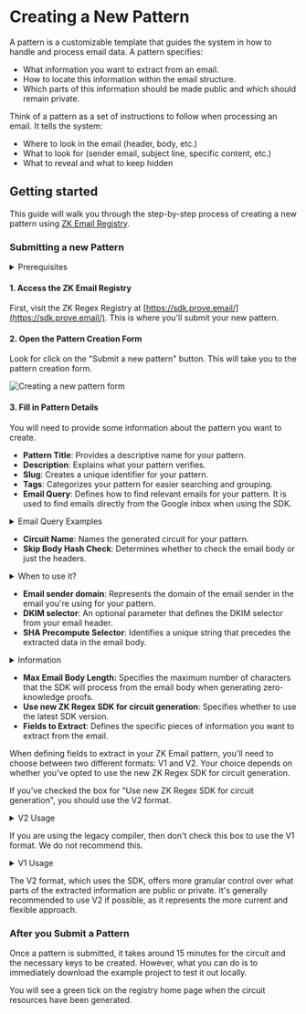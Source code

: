 # Creating a New Pattern

A pattern is a customizable template that guides the system in how to handle and process email data. A pattern specifies:

* What information you want to extract from an email.
* How to locate this information within the email structure.
* Which parts of this information should be made public and which should remain private.

Think of a pattern as a set of instructions to follow when processing an email. It tells the system:

* Where to look in the email (header, body, etc.)
* What to look for (sender email, subject line, specific content, etc.)
* What to reveal and what to keep hidden

## Getting started

This guide will walk you through the step-by-step process of creating a new pattern using [ZK Email Registry](https://sdk.prove.email/).

### Submitting a new Pattern&#x20;

<details>

<summary>Prerequisites</summary>

Before you begin you will need to have:

* An email `.eml` file that you want to create proofs for.

</details>

#### 1. Access the ZK Email Registry

First, visit the ZK Regex Registry at [https://sdk.prove.email/](https://sdk.prove.email/). This is where you'll submit your new pattern.

#### 2. Open the Pattern Creation Form

Look for click on the "Submit a new pattern" button. This will take you to the pattern creation form.

![Creating a new pattern form](/img/creating-a-new-pattern.webp)

#### 3. Fill in Pattern Details

You will need to provide some information about the pattern you want to create.

* **Pattern Title**: Provides a descriptive name for your pattern.
* **Description**: Explains what your pattern verifies.
* **Slug**: Creates a unique identifier for your pattern.
* **Tags**: Categorizes your pattern for easier searching and grouping.
* **Email Query**: Defines how to find relevant emails for your pattern. It is used to find emails directly from the Google inbox when using the SDK.

<details>

<summary>Email Query Examples</summary>

**Search by sender:**

```
from:example@test.com
```

This query will find emails sent by a specific email address.

**Search by subject:**

```
subject:"Account Verification"
```

This query will find emails with the exact phrase "Account Verification" in the subject line.

**Search by content:**

```
"Your verification code is"
```

This query will find emails containing the exact phrase "Your verification code is" in the body.

**Combine sender and subject:**

```
from:noreply@example.com subject:"Password Reset"
```

This query will find emails from noreply@example.com with "Password Reset" in the subject.

**Search for emails with attachments:**

```
from:billing@company.com has:attachment
```

This query will find emails from billing@company.com that have attachments.

**Search by date range:**

```
from:support@service.com after:2023/01/01 before:2023/12/31
```

This query will find emails from support@service.com sent during the year 2023.

**Search for unread emails:**

```
is:unread from:notifications@app.com
```

This query will find unread emails from notifications@app.com.

**Search by label:**

```
label:important from:boss@company.com
```

This query will find emails from boss@company.com that are labeled as important.

***

Remember to make your query as specific as possible to help narrow down the search and find the most relevant emails for your pattern.

</details>

* **Circuit Name**: Names the generated circuit for your pattern.
* **Skip Body Hash Check**: Determines whether to check the email body or just the headers.

<details>

<summary>When to use it?</summary>

Set this option to `true` if:

* All the information you need can be fully retrieved from the email headers.
* You don't need to verify any information in the email body.
* You want to optimize the proof generation process by reducing the amount of data to be processed.

Set this option to `false` if:

* You need to extract or verify information from the email body.
* You want to ensure the integrity of the entire email, including its body.

</details>

* **Email sender domain**: Represents the domain of the email sender in the email you're using for your pattern.
* **DKIM selector**: An optional parameter that defines the DKIM selector from your email header.
* **SHA Precompute Selector**: Identifies a unique string that precedes the extracted data in the email body.

<details>

<summary>Information</summary>

The main purposes of this field are:

1. To optimize the number of constraints in the circuit.
2. To reduce the computational resources required for proof generation.

**When to use?**

You should use the SHA Precompute Selector when:

* You need to extract information from the email body.
* You want to optimize the proof generation process, especially for large emails.
* The information you need to extract comes after a consistent, unique string in the email body.

</details>

* **Max Email Body Length:** Specifies the maximum number of characters that the SDK will process from the email body when generating zero-knowledge proofs.
* **Use new ZK Regex SDK for circuit generation**: Specifies whether to use the latest SDK version.
* **Fields to Extract**: Defines the specific pieces of information you want to extract from the email.

When defining fields to extract in your ZK Email pattern, you'll need to choose between two different formats: V1 and V2. Your choice depends on whether you've opted to use the new ZK Regex SDK for circuit generation.

If you've checked the box for "Use new ZK Regex SDK for circuit generation", you should use the V2 format.

<details>

<summary>V2 Usage</summary>

When using V2 of the SDK, you need to provide:

1. **Parts**: This is where the JSON needed by the [zk-regex SDK](https://github.com/zkemail/zk-regex) needs to be set. Here's an example:
   * `is_public`: Determines whether this part of the regex should be revealed in the public output.
   * `regex_def`: The regex definition for this part.

Example of a V2 field extraction:

```json
{
  "parts": [
    {
      "is_public": false,
      "regex_def": "email was meant for @"
    },
    {
      "is_public": true,
      "regex_def": "\w+"
    }
  ]
}
```

You can see the limited subset of regex that our zk-regex v2 compiler supports [here](https://github.com/zkemail/zk-regex). This example would extract a username from an email body that contains text like:

"This email was meant for @johndoe123"

</details>

If you are using the legacy compiler, then don't check this box to use the V1 format. We do not recommend this.

<details>

<summary>V1 Usage</summary>

When using V1 of the SDK, you need to provide:

1. **Regex**: The full regex pattern used to extract the values. Note that the vast majority of regex syntax is not supported in the V1 compiler, only [the grammar rules mentioned here](https://zkregex.com/min\_dfa). Example: `email: ([a-zA-Z0-9]|@|\.)+`
2. **Prefix Regex**: The regex pattern that can match the characters right before the field you are interested in. \
   \
   Example: Given the string "email: [test@zkemail.com](mailto:test@zkemail.com)", the prefix regex would be `email:` (with a space at the end).
3. **Reveal States**: This field will be provided from the regex tool UI. Example: `[[[22,1],[1,1]]]`

Example of a V1 field extraction:

```json
{
  "field_name": "SenderEmail",
  "data_location": "header",
  "regex": "From: ([a-zA-Z0-9._%+-]+@[a-zA-Z0-9.-]+\\.[a-zA-Z]{2,})",
  "prefix_regex": "From: ",
  "reveal_states": [[[22,1],[1,1]]]
}
```

</details>

The V2 format, which uses the SDK, offers more granular control over what parts of the extracted information are public or private. It's generally recommended to use V2 if possible, as it represents the more current and flexible approach.

### After you Submit a Pattern

Once a pattern is submitted, it takes around 15 minutes for the circuit and the necessary keys to be created. However, what you can do is to immediately download the example project to test it out locally.

You will see a green tick on the registry home page when the circuit resources have been generated.
